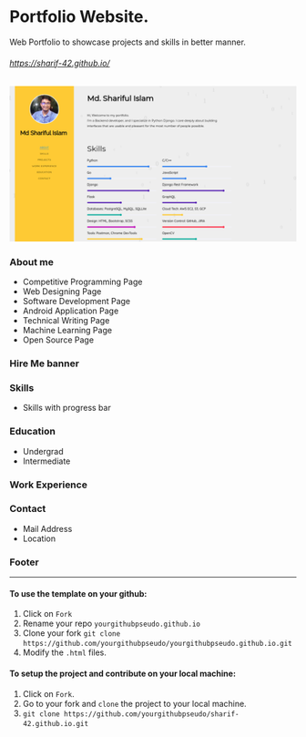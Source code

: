 # Portfolio Website.
Web Portfolio to showcase projects and skills in better manner. 

###### https://sharif-42.github.io/

![Image](images/portfolio.png)
### About me
* Competitive Programming Page
* Web Designing Page
* Software Development Page
* Android Application Page
* Technical Writing Page
* Machine Learning Page
* Open Source Page

### Hire Me banner
### Skills
* Skills with progress bar
### Education
* Undergrad
* Intermediate
### Work Experience
### Contact
* Mail Address
* Location

### Footer
------------------------------------------------------------------
#### To use the template on your github:

1. Click on `Fork`
2. Rename your repo `yourgithubpseudo.github.io`
3. Clone your fork `git clone https://github.com/yourgithubpseudo/yourgithubpseudo.github.io.git`
4. Modify the `.html` files.

#### To setup the project and contribute on your local machine:

1. Click on `Fork`.
2. Go to your fork and `clone` the project to your local machine.
3. `git clone https://github.com/yourgithubpseudo/sharif-42.github.io.git`

<!-- #### To contribute to the project:

1. Choose any open issue from [here](https://github.com/sharif-42/sharif-42.github.io/issues). 
2. Comment on the issue: `Can I work on this?` and get assigned.
3. Make changes to your fork and send a PR.

#### To create a PR:

Follow the given link to make a successful and valid PR: https://help.github.com/articles/creating-a-pull-request/

#### To send a PR, follow these rules carefully,   **otherwise your PR will be closed**:

1. Make PR title in this format: `Fixes #IssueNo : Name of Issue`

For any doubts related to the issues, i.e., to understand the issue better etc, comment down your queries on the respective issue. -->